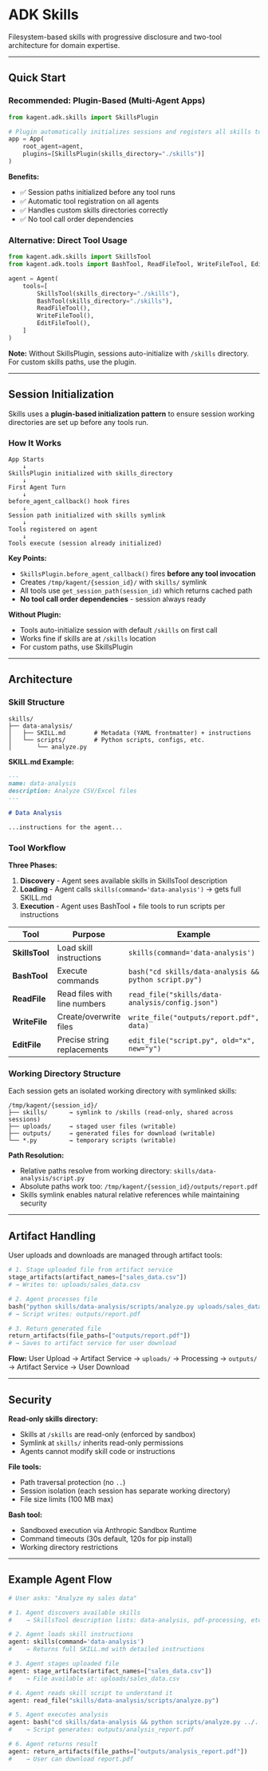 # ADK Skills

Filesystem-based skills with progressive disclosure and two-tool architecture for domain expertise.

---

## Quick Start

### Recommended: Plugin-Based (Multi-Agent Apps)

```python
from kagent.adk.skills import SkillsPlugin

# Plugin automatically initializes sessions and registers all skills tools
app = App(
    root_agent=agent,
    plugins=[SkillsPlugin(skills_directory="./skills")]
)
```

**Benefits:**

- ✅ Session paths initialized before any tool runs
- ✅ Automatic tool registration on all agents
- ✅ Handles custom skills directories correctly
- ✅ No tool call order dependencies

### Alternative: Direct Tool Usage

```python
from kagent.adk.skills import SkillsTool
from kagent.adk.tools import BashTool, ReadFileTool, WriteFileTool, EditFileTool

agent = Agent(
    tools=[
        SkillsTool(skills_directory="./skills"),
        BashTool(skills_directory="./skills"),
        ReadFileTool(),
        WriteFileTool(),
        EditFileTool(),
    ]
)
```

**Note:** Without SkillsPlugin, sessions auto-initialize with `/skills` directory. For custom skills paths, use the plugin.

---

## Session Initialization

Skills uses a **plugin-based initialization pattern** to ensure session working directories are set up before any tools run.

### How It Works

```text
App Starts
    ↓
SkillsPlugin initialized with skills_directory
    ↓
First Agent Turn
    ↓
before_agent_callback() hook fires
    ↓
Session path initialized with skills symlink
    ↓
Tools registered on agent
    ↓
Tools execute (session already initialized)
```

**Key Points:**

- `SkillsPlugin.before_agent_callback()` fires **before any tool invocation**
- Creates `/tmp/kagent/{session_id}/` with `skills/` symlink
- All tools use `get_session_path(session_id)` which returns cached path
- **No tool call order dependencies** - session always ready

**Without Plugin:**

- Tools auto-initialize session with default `/skills` on first call
- Works fine if skills are at `/skills` location
- For custom paths, use SkillsPlugin

---

## Architecture

### Skill Structure

```text
skills/
├── data-analysis/
│   ├── SKILL.md        # Metadata (YAML frontmatter) + instructions
│   └── scripts/        # Python scripts, configs, etc.
│       └── analyze.py
```

**SKILL.md Example:**

```markdown
---
name: data-analysis
description: Analyze CSV/Excel files
---

# Data Analysis

...instructions for the agent...
```

### Tool Workflow

**Three Phases:**

1. **Discovery** - Agent sees available skills in SkillsTool description
2. **Loading** - Agent calls `skills(command='data-analysis')` → gets full SKILL.md
3. **Execution** - Agent uses BashTool + file tools to run scripts per instructions

| Tool           | Purpose                      | Example                                               |
| -------------- | ---------------------------- | ----------------------------------------------------- |
| **SkillsTool** | Load skill instructions      | `skills(command='data-analysis')`                     |
| **BashTool**   | Execute commands             | `bash("cd skills/data-analysis && python script.py")` |
| **ReadFile**   | Read files with line numbers | `read_file("skills/data-analysis/config.json")`       |
| **WriteFile**  | Create/overwrite files       | `write_file("outputs/report.pdf", data)`              |
| **EditFile**   | Precise string replacements  | `edit_file("script.py", old="x", new="y")`            |

### Working Directory Structure

Each session gets an isolated working directory with symlinked skills:

```text
/tmp/kagent/{session_id}/
├── skills/      → symlink to /skills (read-only, shared across sessions)
├── uploads/     → staged user files (writable)
├── outputs/     → generated files for download (writable)
└── *.py         → temporary scripts (writable)
```

**Path Resolution:**

- Relative paths resolve from working directory: `skills/data-analysis/script.py`
- Absolute paths work too: `/tmp/kagent/{session_id}/outputs/report.pdf`
- Skills symlink enables natural relative references while maintaining security

---

## Artifact Handling

User uploads and downloads are managed through artifact tools:

```python
# 1. Stage uploaded file from artifact service
stage_artifacts(artifact_names=["sales_data.csv"])
# → Writes to: uploads/sales_data.csv

# 2. Agent processes file
bash("python skills/data-analysis/scripts/analyze.py uploads/sales_data.csv")
# → Script writes: outputs/report.pdf

# 3. Return generated file
return_artifacts(file_paths=["outputs/report.pdf"])
# → Saves to artifact service for user download
```

**Flow:** User Upload → Artifact Service → `uploads/` → Processing → `outputs/` → Artifact Service → User Download

---

## Security

**Read-only skills directory:**

- Skills at `/skills` are read-only (enforced by sandbox)
- Symlink at `skills/` inherits read-only permissions
- Agents cannot modify skill code or instructions

**File tools:**

- Path traversal protection (no `..`)
- Session isolation (each session has separate working directory)
- File size limits (100 MB max)

**Bash tool:**

- Sandboxed execution via Anthropic Sandbox Runtime
- Command timeouts (30s default, 120s for pip install)
- Working directory restrictions

---

## Example Agent Flow

```python
# User asks: "Analyze my sales data"

# 1. Agent discovers available skills
#    → SkillsTool description lists: data-analysis, pdf-processing, etc.

# 2. Agent loads skill instructions
agent: skills(command='data-analysis')
#    → Returns full SKILL.md with detailed instructions

# 3. Agent stages uploaded file
agent: stage_artifacts(artifact_names=["sales_data.csv"])
#    → File available at: uploads/sales_data.csv

# 4. Agent reads skill script to understand it
agent: read_file("skills/data-analysis/scripts/analyze.py")

# 5. Agent executes analysis
agent: bash("cd skills/data-analysis && python scripts/analyze.py ../../uploads/sales_data.csv")
#    → Script generates: outputs/analysis_report.pdf

# 6. Agent returns result
agent: return_artifacts(file_paths=["outputs/analysis_report.pdf"])
#    → User can download report.pdf
```
